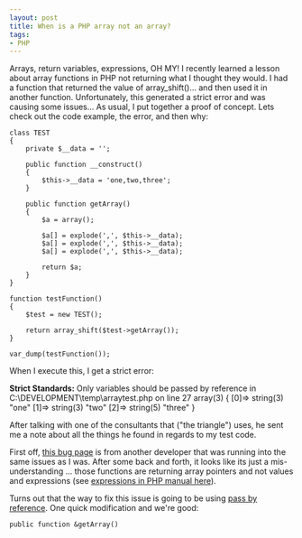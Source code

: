 ```yaml
---
layout: post
title: When is a PHP array not an array?
tags:
- PHP
---
```

Arrays, return variables, expressions, OH MY!  I recently learned a lesson about array functions in PHP not returning what I thought they would.  I had a function that returned the value of array_shift()... and then used it in another function.  Unfortunately, this generated a strict error and was causing some issues... As usual, I put together a proof of concept.  Lets check out the code example, the error, and then why:

```php?start_inline=1
class TEST
{
    private $__data = '';
 
    public function __construct()
    {
        $this->__data = 'one,two,three';
    }
 
    public function getArray()
    {
        $a = array();
 
        $a[] = explode(',', $this->__data);
        $a[] = explode(',', $this->__data);
        $a[] = explode(',', $this->__data);
 
        return $a;
    }
}
 
function testFunction()
{
    $test = new TEST();
 
    return array_shift($test->getArray());
}
 
var_dump(testFunction());
```

When I execute this, I get a strict error:

**Strict Standards:** Only variables should be passed by reference in C:\DEVELOPMENT\temp\arraytest.php on line 27
array(3) { [0]=> string(3) "one" [1]=> string(3) "two" [2]=> string(5) "three" }

After talking with one of the consultants that ("the triangle") uses, he sent me a note about all the things he found in regards to my test code.

First off, [this bug page](http://bugs.php.net/bug.php?id=33466) is from another developer that was running into the same issues as I was.  After some back and forth, it looks like its just a mis-understanding ... those functions are returning array pointers and not values and expressions (see [expressions in PHP manual here](http://us.php.net/language.expressions)).

Turns out that the way to fix this issue is going to be using [pass by reference](http://us.php.net/language.references.pass).  One quick modification and we're good:

```php?start_inline=1
public function &getArray()
```
